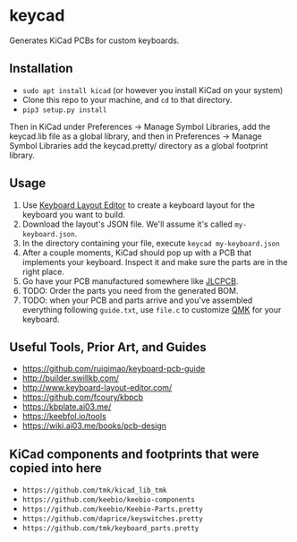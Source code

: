 # keycad

Generates KiCad PCBs for custom keyboards.

## Installation

* `sudo apt install kicad`  (or however you install KiCad on your system)
* Clone this repo to your machine, and `cd` to that directory.
* `pip3 setup.py install`

Then in KiCad under Preferences -> Manage Symbol Libraries, add the keycad.lib
file as a global library, and then in Preferences -> Manage Symbol Libraries add
the keycad.pretty/ directory as a global footprint library.

## Usage

1. Use [Keyboard Layout Editor](http://www.keyboard-layout-editor.com/) to
   create a keyboard layout for the keyboard you want to build.
2. Download the layout's JSON file. We'll assume it's called `my-keyboard.json`.
3. In the directory containing your file, execute `keycad my-keyboard.json`
4. After a couple moments, KiCad should pop up with a PCB that implements your
   keyboard. Inspect it and make sure the parts are in the right place.
5. Go have your PCB manufactured somewhere like [JLCPCB](https://jlcpcb.com/).
6. TODO: Order the parts you need from the generated BOM. 
7. TODO: when your PCB and parts arrive and you've assembled everything
   following `guide.txt`, use `file.c` to customize
   [QMK](https://github.com/qmk/qmk_firmware/) for your keyboard.

## Useful Tools, Prior Art, and Guides

* https://github.com/ruiqimao/keyboard-pcb-guide
* http://builder.swillkb.com/
* http://www.keyboard-layout-editor.com/
* https://github.com/fcoury/kbpcb
* https://kbplate.ai03.me/
* https://keebfol.io/tools
* https://wiki.ai03.me/books/pcb-design

## KiCad components and footprints that were copied into here

* `https://github.com/tmk/kicad_lib_tmk`
* `https://github.com/keebio/keebio-components`
* `https://github.com/keebio/Keebio-Parts.pretty`
* `https://github.com/daprice/keyswitches.pretty`
* `https://github.com/tmk/keyboard_parts.pretty`
